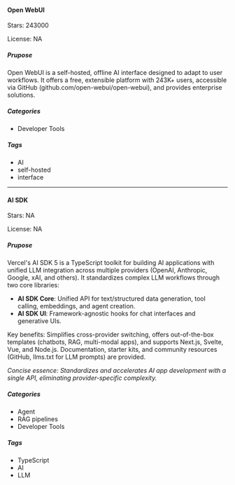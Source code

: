 #### Open WebUI

Stars: 243000

License: NA

##### Prupose

Open WebUI is a self-hosted, offline AI interface designed to adapt to user workflows. It offers a free, extensible platform with 243K+ users, accessible via GitHub (github.com/open-webui/open-webui), and provides enterprise solutions.

##### Categories

 - Developer Tools

##### Tags

- AI
- self-hosted
- interface


---

#### AI SDK

Stars: NA

License: NA

##### Prupose

Vercel's AI SDK 5 is a TypeScript toolkit for building AI applications with unified LLM integration across multiple providers (OpenAI, Anthropic, Google, xAI, and others). It standardizes complex LLM workflows through two core libraries:  
- **AI SDK Core**: Unified API for text/structured data generation, tool calling, embeddings, and agent creation.  
- **AI SDK UI**: Framework-agnostic hooks for chat interfaces and generative UIs.  

Key benefits: Simplifies cross-provider switching, offers out-of-the-box templates (chatbots, RAG, multi-modal apps), and supports Next.js, Svelte, Vue, and Node.js. Documentation, starter kits, and community resources (GitHub, llms.txt for LLM prompts) are provided.  

*Concise essence: Standardizes and accelerates AI app development with a single API, eliminating provider-specific complexity.*

##### Categories

 - Agent
 - RAG pipelines
 - Developer Tools

##### Tags

- TypeScript
- AI
- LLM